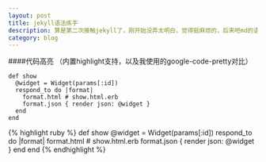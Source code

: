```yaml
---
layout: post
title: jekyll语法练手
description: 算是第二次接触jekyll了，刚开始没弄太明白，觉得挺麻烦的，后来吧md的语法学了一遍，发现配合这用还挺好的！
category: blog
---
```


####代码高亮 （内置highlight支持，以及我使用的google-code-pretty对比）

	def show
	  @widget = Widget(params[:id])
	  respond_to do |format|
	    format.html # show.html.erb
	    format.json { render json: @widget }
	  end
	end


{% highlight ruby %}
def show
  @widget = Widget(params[:id])
  respond_to do |format|
    format.html # show.html.erb
    format.json { render json: @widget }
  end
end
{% endhighlight %}